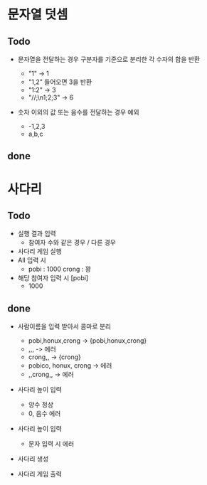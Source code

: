 # 문자열 덧셈

## Todo
* 문자열을 전달하는 경우 구분자를 기준으로 분리한 각 수자의 합을 반환
    * "1" -> 1
    * "1,2" 들어오면 3을 반환
    * "1:2" -> 3
    * "//;\n1;2;3" -> 6
    
* 숫자 이외의 값 또는 음수를 전달하는 경우 예외
    * -1,2,3
    * a,b,c
## done


# 사다리

## Todo
* 실행 결과 입력
    * 참여자 수와 같은 경우 / 다른 경우
* 사다리 게임 실행
* All 입력 시
    * pobi : 1000
      crong : 꽝
* 해당 참여자 입력 시 [pobi]
    * 1000

## done
* 사람이름을 입력 받아서 콤마로 분리
    * pobi,honux,crong -> {pobi,honux,crong}
    * ,,, -> 에러
    * crong,, -> {crong}
    * pobico, honux, crong -> 에러
    * ,,crong,, -> 에러
    
* 사다리 높이 입력
    * 양수 정상
    * 0, 음수 에러

* 사다리 높이 입력
    * 문자 입력 시 에러

* 사다리 생성
    
* 사다리 게임 출력
